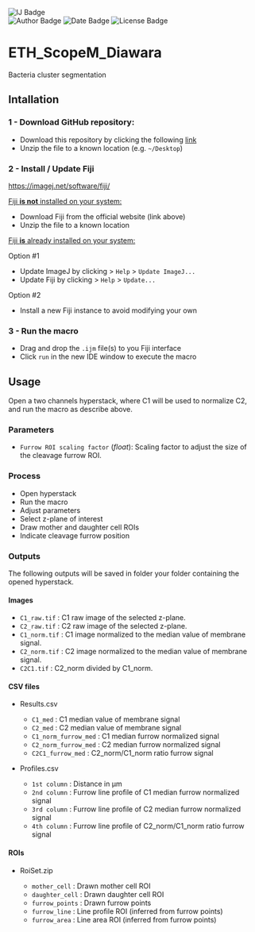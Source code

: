![IJ Badge](https://img.shields.io/badge/ImageJ-1.54f-blue?logo=imageJ&logoColor=rgb(149%2C157%2C165)&labelColor=rgb(50%2C60%2C65))  
![Author Badge](https://img.shields.io/badge/Author-Benoit_Dehapiot-blue?labelColor=rgb(50%2C60%2C65)&color=rgb(149%2C157%2C165))
![Date Badge](https://img.shields.io/badge/Created-2023--10--23-blue?labelColor=rgb(50%2C60%2C65)&color=rgb(149%2C157%2C165))
![License Badge](https://img.shields.io/badge/Licence-GNU%20General%20Public%20License%20v3.0-blue?labelColor=rgb(50%2C60%2C65)&color=rgb(149%2C157%2C165))  

# ETH_ScopeM_Diawara
Bacteria cluster segmentation

## Intallation

### 1 - Download GitHub repository: 
- Download this repository by clicking the following 
[link](https://github.com/BDehapiot/ETH-ScopeM_Diawara/archive/refs/heads/main.zip)  
- Unzip the file to a known location (e.g. `~/Desktop`)

### 2 - Install / Update Fiji
https://imagej.net/software/fiji/  

<ins>Fiji **is not** installed on your system:</ins>

- Download Fiji from the official website (link above)
- Unzip the file to a known location

<ins>Fiji **is** already installed on your system:</ins>

Option #1
- Update ImageJ by clicking > `Help` > `Update ImageJ...`
- Update Fiji by clicking > `Help` > `Update...`

Option #2
- Install a new Fiji instance to avoid modifying your own

### 3 - Run the macro
- Drag and drop the `.ijm` file(s) to you Fiji interface
- Click `run` in the new IDE window to execute the macro

## Usage

Open a two channels hyperstack, where C1 will be used to normalize C2, and run the macro as describe above.

### Parameters
- `Furrow ROI scaling factor` (*float*): Scaling factor to adjust the size of the cleavage furrow ROI.

### Process
- Open hyperstack
- Run the macro
- Adjust parameters 
- Select z-plane of interest
- Draw mother and daughter cell ROIs
- Indicate cleavage furrow position

### Outputs
The following outputs will be saved in folder your folder containing the opened hyperstack. 

#### Images

- `C1_raw.tif` : C1 raw image of the selected z-plane.
- `C2_raw.tif` : C2 raw image of the selected z-plane.
- `C1_norm.tif` : C1 image normalized to the median value of membrane signal.
- `C2_norm.tif` : C2 image normalized to the median value of membrane signal.
- `C2C1.tif` : C2_norm divided by C1_norm. 

#### CSV files

- Results.csv

    - `C1_med` : C1 median value of membrane signal
    - `C2_med` : C2 median value of membrane signal
    - `C1_norm_furrow_med` : C1 median furrow normalized signal
    - `C2_norm_furrow_med` : C2 median furrow normalized signal
    - `C2C1_furrow_med` : C2_norm/C1_norm ratio furrow signal

- Profiles.csv

    - `1st column` : Distance in µm
    - `2nd column` : Furrow line profile of C1 median furrow normalized signal
    - `3rd column` : Furrow line profile of C2 median furrow normalized signal
    - `4th column` : Furrow line profile of C2_norm/C1_norm ratio furrow signal
 
#### ROIs

- RoiSet.zip

    - `mother_cell` : Drawn mother cell ROI
    - `daughter_cell` : Drawn daughter cell ROI
    - `furrow_points` : Drawn furrow points
    - `furrow_line` : Line profile ROI (inferred from furrow points)
    - `furrow_area` : Line area ROI (inferred from furrow points)